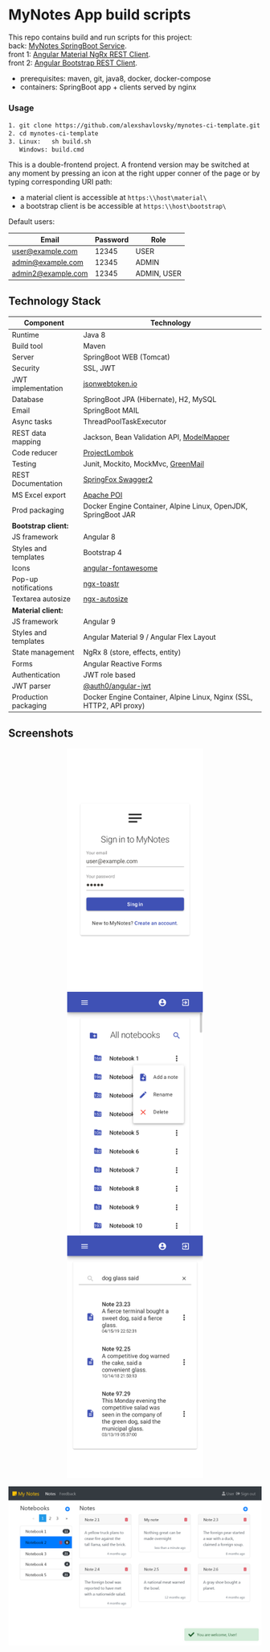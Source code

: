 # MyNotes App build scripts

This repo contains build and run scripts for this project:  
back: [MyNotes SpringBoot Service](https://github.com/alexshavlovsky/mynotes-springboot-service).  
front 1: [Angular Material NgRx REST Client](https://github.com/alexshavlovsky/mynotes-material-client.git).  
front 2: [Angular Bootstrap REST Client](https://github.com/alexshavlovsky/mynotes-ng-client.git).

- prerequisites: maven, git, java8, docker, docker-compose
- containers: SpringBoot app + clients served by nginx

### Usage
```
1. git clone https://github.com/alexshavlovsky/mynotes-ci-template.git
2. cd mynotes-ci-template
3. Linux:   sh build.sh
   Windows: build.cmd
```

This is a double-frontend project. A frontend version may be switched at any moment by pressing an icon at the right upper conner of the page or by typing corresponding URI path: 

- a material client is accessible at `https:\\host\material\ `  
- a bootstrap client is be accessible at `https:\\host\bootstrap\ `

Default users:

Email              |Password |Role
---                |---      |---
user@example.com   |12345    |USER
admin@example.com  |12345    |ADMIN
admin2@example.com |12345    |ADMIN, USER

## Technology Stack
Component             | Technology
---                   | ---
Runtime               | Java 8
Build tool            | Maven
Server                | SpringBoot WEB (Tomcat)
Security              | SSL, JWT
JWT implementation    | [jsonwebtoken.io](https://github.com/jwtk/jjwt)
Database              | SpringBoot JPA (Hibernate), H2, MySQL         
Email                 | SpringBoot MAIL
Async tasks           | ThreadPoolTaskExecutor
REST data mapping     | Jackson, Bean Validation API, [ModelMapper](https://github.com/modelmapper/modelmapper)
Code reducer          | [ProjectLombok](https://github.com/rzwitserloot/lombok)
Testing               | Junit, Mockito, MockMvc, [GreenMail](https://github.com/greenmail-mail-test/greenmail)
REST Documentation    | [SpringFox Swagger2](https://github.com/springfox/springfox/releases)
MS Excel export       | [Apache POI](http://poi.apache.org/)
Prod packaging        | Docker Engine Container, Alpine Linux, OpenJDK, SpringBoot JAR
**Bootstrap client:** |
JS framework          | Angular 8
Styles and templates  | Bootstrap 4
Icons                 | [angular-fontawesome](https://github.com/FortAwesome/angular-fontawesome)
Pop-up notifications  | [ngx-toastr](https://github.com/scttcper/ngx-toastr)
Textarea autosize     | [ngx-autosize](https://chrum.it/pages/ngx-autosize/)
**Material client:**  |
JS framework          | Angular 9
Styles and templates  | Angular Material 9 / Angular Flex Layout
State management      | NgRx 8 (store, effects, entity)
Forms                 | Angular Reactive Forms
Authentication        | JWT role based
JWT parser            | [@auth0/angular-jwt](https://github.com/auth0/angular2-jwt)
Production packaging  | Docker Engine Container, Alpine Linux, Nginx (SSL, HTTP2, API proxy)

## Screenshots

<p align="center">
  <img src="https://raw.githubusercontent.com/alexshavlovsky/mynotes-material-client/master/screenshots/01_login-page.png" width="270"/>
  <img src="https://raw.githubusercontent.com/alexshavlovsky/mynotes-material-client/master/screenshots/08_notebook-menu.png" width="270"/>
  <img src="https://raw.githubusercontent.com/alexshavlovsky/mynotes-material-client/master/screenshots/06_full-text-search.png" width="270"/>  
</p>

<p align="center">
  <img src="https://raw.githubusercontent.com/alexshavlovsky/mynotes-ng-client/master/screenshots/3_user-notes.png"/>
</p>

